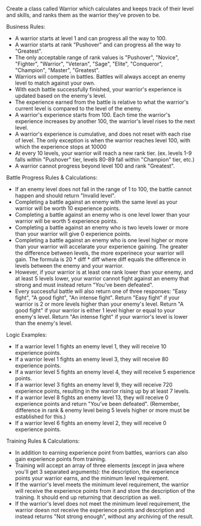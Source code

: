 Create a class called Warrior which calculates and keeps track of their level and skills, and ranks them as the warrior they've proven to be.

Business Rules:

- A warrior starts at level 1 and can progress all the way to 100.
- A warrior starts at rank "Pushover" and can progress all the way to "Greatest".
- The only acceptable range of rank values is "Pushover", "Novice", "Fighter", "Warrior", "Veteran", "Sage", "Elite", "Conqueror", "Champion", "Master", "Greatest".
- Warriors will compete in battles. Battles will always accept an enemy level to match against your own.
- With each battle successfully finished, your warrior's experience is updated based on the enemy's level.
- The experience earned from the battle is relative to what the warrior's current level is compared to the level of the enemy.
- A warrior's experience starts from 100. Each time the warrior's experience increases by another 100, the warrior's level rises to the next level.
- A warrior's experience is cumulative, and does not reset with each rise of level. The only exception is when the warrior reaches level 100, with which the experience stops at 10000
- At every 10 levels, your warrior will reach a new rank tier. (ex. levels 1-9 falls within "Pushover" tier, levels 80-89 fall within "Champion" tier, etc.)
- A warrior cannot progress beyond level 100 and rank "Greatest".

Battle Progress Rules & Calculations:

- If an enemy level does not fall in the range of 1 to 100, the battle cannot happen and should return "Invalid level".
- Completing a battle against an enemy with the same level as your warrior will be worth 10 experience points.
- Completing a battle against an enemy who is one level lower than your warrior will be worth 5 experience points.
- Completing a battle against an enemy who is two levels lower or more than your warrior will give 0 experience points.
- Completing a battle against an enemy who is one level higher or more than your warrior will accelarate your experience gaining. The greater the difference between levels, the more experinece your warrior will gain. The formula is 20 * diff * diff where diff equals the difference in levels between the enemy and your warrior.
- However, if your warrior is at least one rank lower than your enemy, and at least 5 levels lower, your warrior cannot fight against an enemy that strong and must instead return "You've been defeated".
- Every successful battle will also return one of three responses: "Easy fight", "A good fight", "An intense fight". Return "Easy fight" if your warrior is 2 or more levels higher than your enemy's level. Return "A good fight" if your warrior is either 1 level higher or equal to your enemy's level. Return "An intense fight" if your warrior's level is lower than the enemy's level.

Logic Examples:

- If a warrior level 1 fights an enemy level 1, they will receive 10 experience points.
- If a warrior level 1 fights an enemy level 3, they will receive 80 experience points.
- If a warrior level 5 fights an enemy level 4, they will receive 5 experience points.
- If a warrior level 3 fights an enemy level 9, they will receive 720 experience points, resulting in the warrior rising up by at least 7 levels.
- If a warrior level 8 fights an enemy level 13, they will receive 0 experience points and return "You've been defeated". (Remember, difference in rank & enemy level being 5 levels higher or more must be established for this.)
- If a warrior level 6 fights an enemy level 2, they will receive 0 experience points.

Training Rules & Calculations:

- In addition to earning experience point from battles, warriors can also gain experience points from training.
- Training will accept an array of three elements (except in java where you'll get 3 separated arguments): the description, the experience points your warrior earns, and the minimum level requirement.
- If the warrior's level meets the minimum level requirement, the warrior will receive the experience points from it and store the description of the training. It should end up returning that description as well.
- If the warrior's level does not meet the minimum level requirement, the warrior doesn not receive the experience points and description and instead returns "Not strong enough", without any archiving of the result.
